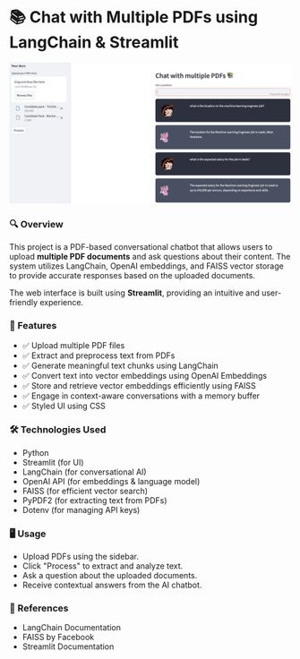 # 📚 Chat with Multiple PDFs using LangChain & Streamlit
![image URL](https://github.com/D-ote/multiple-PDFs-AI/blob/main/multiple_pdf_chatbot.png)

### 🔍 Overview
This project is a PDF-based conversational chatbot that allows users to upload **multiple PDF documents** and ask questions about their content. The system utilizes LangChain, OpenAI embeddings, and FAISS vector storage to provide accurate responses based on the uploaded documents.

The web interface is built using **Streamlit**, providing an intuitive and user-friendly experience.

### 🚀 Features
- ✅ Upload multiple PDF files
- ✅ Extract and preprocess text from PDFs
- ✅ Generate meaningful text chunks using LangChain
- ✅ Convert text into vector embeddings using OpenAI Embeddings
- ✅ Store and retrieve vector embeddings efficiently using FAISS
- ✅ Engage in context-aware conversations with a memory buffer
- ✅ Styled UI using CSS

### 🛠️ Technologies Used
- Python
- Streamlit (for UI)
- LangChain (for conversational AI)
- OpenAI API (for embeddings & language model)
- FAISS (for efficient vector search)
- PyPDF2 (for extracting text from PDFs)
- Dotenv (for managing API keys)

### 🖥️ Usage
- Upload PDFs using the sidebar.
- Click "Process" to extract and analyze text.
- Ask a question about the uploaded documents.
- Receive contextual answers from the AI chatbot.

### 🔗 References
- LangChain Documentation
- FAISS by Facebook
- Streamlit Documentation
